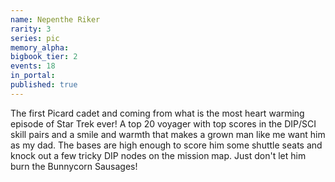 ```yaml
---
name: Nepenthe Riker
rarity: 3
series: pic
memory_alpha:
bigbook_tier: 2
events: 18
in_portal:
published: true
---
```


The first Picard cadet and coming from what is the most heart warming episode of Star Trek ever! A top 20 voyager with top scores in the DIP/SCI skill pairs and a smile and warmth that makes a grown man like me want him as my dad. The bases are high enough to score him some shuttle seats and knock out a few tricky DIP nodes on the mission map. Just don't let him burn the Bunnycorn Sausages!
